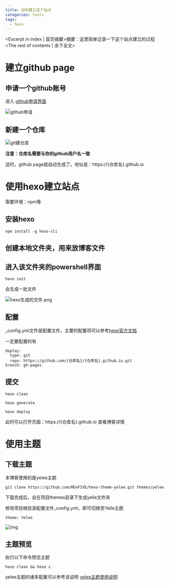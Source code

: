 ```yaml
---
title: 如何建立这个站点
categories: tools
tags:
  - hexo
---
```

<Excerpt in index | 首页摘要>摘要：这里简单记录一下这个站点建立的过程<!-- more -->
<The rest of contents | 余下全文>

# 建立github page

## 申请一个github账号

进入 [github申请界面](https://github.com/join?source=header-home)

![github申请](\github申请.png)

## 新建一个仓库

![git建仓库](\git建仓库.png)

**注意：仓库名需要与你的github用户名一致**

这时，github page就自动生成了。地址是：https://{仓库名}.github.io

# 使用hexo建立站点

需要环境：npm等

## 安装hexo

```
npm install -g hexo-cli 
```



## 创建本地文件夹，用来放博客文件

## 进入该文件夹的powershell界面

```
hexo init
```

会生成一批文件

![hexo生成的文件.png](\hexo生成的文件) 

## 配置

_config.yml文件是配置文件，主要的配置项可以参考[hexo官方文档](https://hexo.io/zh-cn/docs/index.html)

一定要配置的有

```
deploy:
  type: git
  repo: https://github.com/{仓库名}/{仓库名}.github.io.git
branch: gh-pages
```

## 提交

```
hexo clean 

hexo generate

hexo deploy
```



此时可以打开页面：https://{仓库名}.github.io 查看博客详情

# 使用主题

## 下载主题

本博客使用的是yelee主题

```
git clone https://github.com/MOxFIVE/hexo-theme-yelee.git themes/yelee
```

下载完成后，会在项目themes目录下生成yelle文件夹 

修改项目根目录配置文件_config.yml，即可切换至Yelle主题 

```
theme: Yelee
```

![img](\修改主题.png) 

## 主题预览

执行以下命令预览主题

```
hexo clean && hexo s
```

yelee主题的诸多配置可以参考该说明 [yelee主题使用说明](http://moxfive.coding.me/yelee/1.Getting-Started/)

